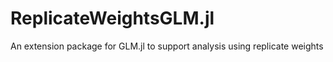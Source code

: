 # ReplicateWeightsGLM.jl
 An extension package for GLM.jl to support analysis using replicate weights
